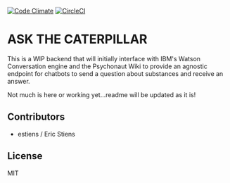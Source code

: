[![Code Climate](https://codeclimate.com/github/estiens/caterpillar_rails/badges/gpa.svg)](https://codeclimate.com/github/estiens/caterpillar_rails)
[![CircleCI](https://circleci.com/gh/estiens/caterpillar_rails/tree/master.svg?style=svg)](https://circleci.com/gh/estiens/caterpillar_rails/tree/master)
# ASK THE CATERPILLAR

This is a WIP backend that will initially interface with IBM's Watson Conversation engine and the Psychonaut Wiki to provide an agnostic endpoint for chatbots to send a question about substances and receive an answer.

Not much is here or working yet...readme will be updated as it is!

## Contributors
* estiens / Eric Stiens

## License
MIT
